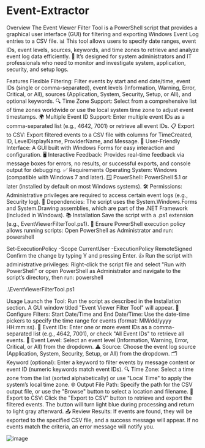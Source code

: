 # Event-Extractor

Overview
The Event Viewer Filter Tool is a PowerShell script that provides a graphical user interface (GUI) for filtering and exporting Windows Event Log entries to a CSV file. 📊 This tool allows users to specify date ranges, event IDs, event levels, sources, keywords, and time zones to retrieve and analyze event log data efficiently. 🚀 It’s designed for system administrators and IT professionals who need to monitor and investigate system, application, security, and setup logs.

Features
Flexible Filtering: Filter events by start and end date/time, event IDs (single or comma-separated), event levels (Information, Warning, Error, Critical, or All), sources (Application, System, Security, Setup, or All), and optional keywords. 🔍
Time Zone Support: Select from a comprehensive list of time zones worldwide or use the local system time zone to adjust event timestamps. 🌍
Multiple Event ID Support: Enter multiple event IDs as a comma-separated list (e.g., 4642, 7001) or retrieve all event IDs. 📋
Export to CSV: Export filtered events to a CSV file with columns for TimeCreated, ID, LevelDisplayName, ProviderName, and Message. 📝
User-Friendly Interface: A GUI built with Windows Forms for easy interaction and configuration. 🖥️
Interactive Feedback: Provides real-time feedback via message boxes for errors, no results, or successful exports, and console output for debugging. ✅
Requirements
Operating System: Windows (compatible with Windows 7 and later). 🪟
PowerShell: PowerShell 5.1 or later (installed by default on most Windows systems). 🛠️
Permissions: Administrative privileges are required to access certain event logs (e.g., Security log). 🔐
Dependencies: The script uses the System.Windows.Forms and System.Drawing assemblies, which are part of the .NET Framework (included in Windows). 📚
Installation
Save the script with a .ps1 extension (e.g., EventViewerFilterTool.ps1). 💾
Ensure PowerShell execution policy allows running scripts:
Open PowerShell as Administrator and run:
powershell

Set-ExecutionPolicy -Scope CurrentUser -ExecutionPolicy RemoteSigned
Confirm the change by typing Y and pressing Enter. 👍
Run the script with administrative privileges:
Right-click the script file and select "Run with PowerShell" or open PowerShell as Administrator and navigate to the script’s directory, then run:
powershell

.\EventViewerFilterTool.ps1

Usage
Launch the Tool: Run the script as described in the Installation section. A GUI window titled "Event Viewer Filter Tool" will appear. 🚀
Configure Filters:
Start Date/Time and End Date/Time: Use the date-time pickers to specify the time range for events (format: MM/dd/yyyy HH:mm:ss). 📅
Event IDs: Enter one or more event IDs as a comma-separated list (e.g., 4642, 7001), or check "All Event IDs" to retrieve all events. 🔢
Event Level: Select an event level (Information, Warning, Error, Critical, or All) from the dropdown. ⚠️
Source: Choose the event log source (Application, System, Security, Setup, or All) from the dropdown. 🗂️
Keyword (optional): Enter a keyword to filter events by message content or event ID (numeric keywords match event IDs). 🔍
Time Zone: Select a time zone from the list (sorted alphabetically) or use "Local Time" to apply the system’s local time zone. 🌐
Output File Path: Specify the path for the CSV output file, or use the "Browse" button to select a location and filename. 📂
Export to CSV: Click the "Export to CSV" button to retrieve and export the filtered events. The button will turn light blue during processing and return to light gray afterward. 📤
Review Results: If events are found, they will be exported to the specified CSV file, and a success message will appear. If no events match the criteria, an error message will notify you.







![image](https://github.com/user-attachments/assets/9648f95b-ee3d-462a-a442-ac614878a068)
